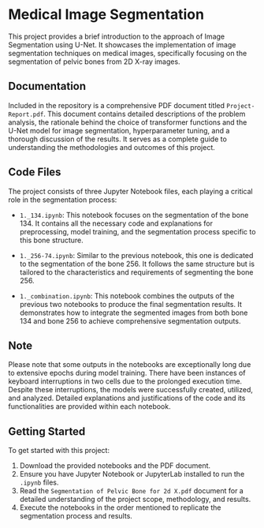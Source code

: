 # Medical Image Segmentation

This project provides a brief introduction to the approach of Image Segmentation using U-Net. It showcases the implementation of image segmentation techniques on medical images, specifically focusing on the segmentation of pelvic bones from 2D X-ray images.

## Documentation

Included in the repository is a comprehensive PDF document titled `Project-Report.pdf`. This document contains detailed descriptions of the problem analysis, the rationale behind the choice of transformer functions and the U-Net model for image segmentation, hyperparameter tuning, and a thorough discussion of the results. It serves as a complete guide to understanding the methodologies and outcomes of this project.

## Code Files

The project consists of three Jupyter Notebook files, each playing a critical role in the segmentation process:

- `1._134.ipynb`: This notebook focuses on the segmentation of the bone 134. It contains all the necessary code and explanations for preprocessing, model training, and the segmentation process specific to this bone structure.

- `1._256-74.ipynb`: Similar to the previous notebook, this one is dedicated to the segmentation of the bone 256. It follows the same structure but is tailored to the characteristics and requirements of segmenting the bone 256.

- `1._combination.ipynb`: This notebook combines the outputs of the previous two notebooks to produce the final segmentation results. It demonstrates how to integrate the segmented images from both bone 134 and bone 256 to achieve comprehensive segmentation outputs.

## Note

Please note that some outputs in the notebooks are exceptionally long due to extensive epochs during model training. There have been instances of keyboard interruptions in two cells due to the prolonged execution time. Despite these interruptions, the models were successfully created, utilized, and analyzed. Detailed explanations and justifications of the code and its functionalities are provided within each notebook.

## Getting Started

To get started with this project:

1. Download the provided notebooks and the PDF document.
2. Ensure you have Jupyter Notebook or JupyterLab installed to run the `.ipynb` files.
3. Read the `Segmentation of Pelvic Bone for 2d X.pdf` document for a detailed understanding of the project scope, methodology, and results.
4. Execute the notebooks in the order mentioned to replicate the segmentation process and results.
